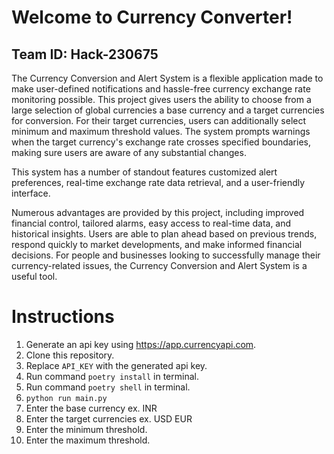 # Welcome to Currency Converter!

## Team ID: Hack-230675

 

The Currency Conversion and Alert System is a flexible application made to make user-defined notifications and hassle-free currency exchange rate monitoring possible. This project gives users the ability to choose from a large selection of global currencies a base currency and a target currencies for conversion. For their target currencies, users can additionally select minimum and maximum threshold values. The system prompts warnings when the target currency's exchange rate crosses specified boundaries, making sure users are aware of any substantial changes.

 

This system has a number of standout features customized alert preferences, real-time exchange rate data retrieval, and a user-friendly interface.

 

Numerous advantages are provided by this project, including improved financial control, tailored alarms, easy access to real-time data, and historical insights. Users are able to plan ahead based on previous trends, respond quickly to market developments, and make informed financial decisions. For people and businesses looking to successfully manage their currency-related issues, the Currency Conversion and Alert System is a useful tool.

 

 

 

# Instructions

 

1. Generate an api key using https://app.currencyapi.com. 
2. Clone this repository.
3. Replace ``API_KEY`` with the generated api key.
4. Run command ```poetry install``` in terminal.
5. Run command ```poetry shell``` in terminal.
6. ```python run main.py```
7. Enter the base currency ex. INR
8. Enter the target currencies ex. USD EUR
9. Enter the minimum threshold.
10. Enter the maximum threshold.